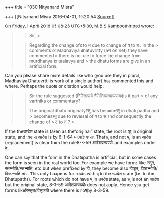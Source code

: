 +++
title = "030 Nityanand Misra"

+++
[[Nityanand Misra	2016-04-01, 10:20:54 [Source](https://groups.google.com/g/samskrita/c/O-ArQvKXvO8)]]



  
  
On Friday, 1 April 2016 05:08:23 UTC+5:30, M.B.S.Namboothiripad wrote:

> 
> > Sir, >
> 
> > Regarding the change ofट to त due to change of ष to स . In the > comments of Madhaviya dhatuvritty (avl on net) they have commented > there is no rule to force the change from murdhanya to taalavya and > the dhatu forms are give in an artificial form. 
> > 
> > 

  

Can you please share more details like who (you use they in plural, Madhaviya Dhatuvrtti is work of a single author) has commented this and where. Perhaps the quote or citation would help.



> 
> > 
> > Sir the rule suggested (निमित्तापाये नैमित्तिकस्याप्यपायः)is it part > of any varthika or commentary?
> > 
> > 
> > The original dhatu originallyस्तु has becomeष्टु in dhatupadha and > becomesस्तु due to reversal of ष to स and consequently the change of > ट to त ? >
> 
> > 

  

If the theउपदेश state is taken as the“original” state, the root is ष्टु in original state, and the स् आदेश is by 6-1-64 धात्वादेः षः सः. Thatस्, and not ष्, is an आदेश (replacement) is clear from the rule8-3-59 आदेशप्रत्यययोः and examples under it.

  

One can say that the form in the Dhatupatha is artificial, but in some cases the form is seen in the real world too. For example we have forms like स्तुत, स्तभ्नोति/स्तभ्नाति, etc but when prefixed by वि, they become also विष्टुत, विष्टभ्नोति/विष्टभ्नाति etc. This only happens for roots with ष् in the उपदेश state (i.e. in the Dhatupatha). For roots which do not have ष् in उपदेश state, as स् is not an आदेश but the original state, 8-3-59 आदेशप्रत्यययोः does not apply. Hence you get forms likeविस्तृत/विसृजति where there is noष्by 8-3-59.

